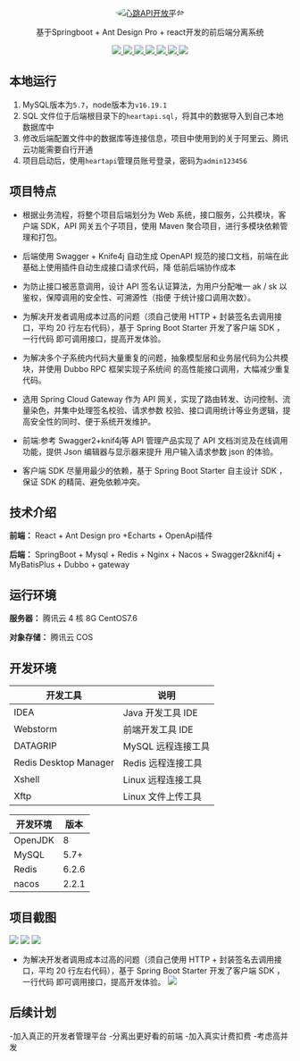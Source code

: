 
<p align="center">
  <a href="http://api.ggbond.vip/">
    <img src="https://minger-1312880799.cos.ap-nanjing.myqcloud.com/1231232.jpg" alt="心跳API开放平台" style="border-radius: 50%;">
  </a>
</p>

<p align="center">
   基于Springboot + Ant Design Pro + react开发的前后端分离系统
</p>

<p align="center">
   <a target="_blank" href="https://github.com/ttkican/Blog">
      <img src="https://img.shields.io/badge/JDK-8-green"/>
      <img src="https://img.shields.io/badge/springboot-2.7.0-green"/>
      <img src="https://img.shields.io/badge/react-green"/>
      <img src="https://img.shields.io/badge/mysql-5.7-green"/>
      <img src="https://img.shields.io/badge/mybatis--plus-3.5.2-green"/>
      <img src="https://img.shields.io/badge/redis-6.2.6-green"/>
      <img src="https://img.shields.io/badge/nacos-2.2.1-green"/>
   </a>
</p>



## 本地运行

1. MySQL版本为`5.7`，node版本为`v16.19.1`
2. SQL 文件位于后端根目录下的`heartapi.sql`，将其中的数据导入到自己本地数据库中
3. 修改后端配置文件中的数据库等连接信息，项目中使用到的关于阿里云、腾讯云功能需要自行开通
4. 项目启动后，使用`heartapi`管理员账号登录，密码为`admin123456`

## 项目特点

- 根据业务流程，将整个项目后端划分为 Web 系统，接口服务，公共模块，客户端 SDK，API 网关五个子项目，使用
Maven 聚合项目，进行多模块依赖管理和打包。

- 后端使用 Swagger + Knife4j 自动生成 OpenAPI 规范的接口文档，前端在此基础上使用插件自动生成接口请求代码，降
低前后端协作成本

- 为防止接口被恶意调用，设计 API 签名认证算法，为用户分配唯一 ak / sk 以鉴权，保障调用的安全性、可溯源性（指便
于统计接口调用次数）。

- 为解决开发者调用成本过高的问题（须自己使用 HTTP + 封装签名去调用接口，平均 20 行左右代码），基于 Spring
Boot Starter 开发了客户端 SDK ，一行代码 即可调用接口，提高开发体验。

- 为解决多个子系统内代码大量重复的问题，抽象模型层和业务层代码为公共模块，并使用 Dubbo RPC 框架实现子系统间
的高性能接口调用，大幅减少重复代码。

- 选用 Spring Cloud Gateway 作为 API 网关，实现了路由转发、访问控制、流量染色，并集中处理签名校验、请求参数
校验、接口调用统计等业务逻辑，提高安全性的同时、便于系统开发维护。

- 前端:参考 Swagger2+knif4j等 API 管理产品实现了 API 文档浏览及在线调用功能，提供 Json 编辑器与显示器来提升
用户输入请求参数 json 的体验。

- 客户端 SDK 尽量用最少的依赖，基于 Spring Boot Starter 自主设计 SDK ，保证 SDK 的精简、避免依赖冲突。


## 技术介绍

**前端：** React + Ant Design pro +Echarts + OpenApi插件

**后端：** SpringBoot + Mysql + Redis + Nginx  + Nacos + Swagger2&knif4j + MyBatisPlus + Dubbo + gateway

## 运行环境

**服务器：** 腾讯云 4 核 8G CentOS7.6

**对象存储：** 腾讯云 COS


## 开发环境

| 开发工具              | 说明               |
| --------------------- | ----------------- |
| IDEA                  | Java 开发工具 IDE  |
| Webstorm              | 前端开发工具 IDE   |
| DATAGRIP              | MySQL 远程连接工具 |
| Redis Desktop Manager | Redis 远程连接工具 |
| Xshell                | Linux 远程连接工具 |
| Xftp                  | Linux 文件上传工具 |

| 开发环境      | 版本   |
| ------------- | ------ |
| OpenJDK       | 8     |
| MySQL         | 5.7+  |
| Redis         | 6.2.6  |
| nacos         | 2.2.1 |


## 项目截图
![](https://minger-1312880799.cos.ap-nanjing.myqcloud.com/%E9%A1%B9%E7%9B%AE%E6%88%AA%E5%9B%BE.png)
![](https://minger-1312880799.cos.ap-nanjing.myqcloud.com/%E9%A1%B9%E7%9B%AE%E6%88%AA%E5%9B%BE2.png)
![](https://minger-1312880799.cos.ap-nanjing.myqcloud.com/%E9%A1%B9%E7%9B%AE%E6%88%AA%E5%9B%BE4.png)
- 为解决开发者调用成本过高的问题（须自己使用 HTTP + 封装签名去调用接口，平均 20 行左右代码），基于 Spring
Boot Starter 开发了客户端 SDK ，一行代码 即可调用接口，提高开发体验。
![](https://minger-1312880799.cos.ap-nanjing.myqcloud.com/x%E9%A1%B9%E7%9B%AE%E6%88%AA%E5%9B%BE6.png)
## 后续计划

-加入真正的开发者管理平台
-分离出更好看的前端
-加入真实计费扣费
-考虑高并发

